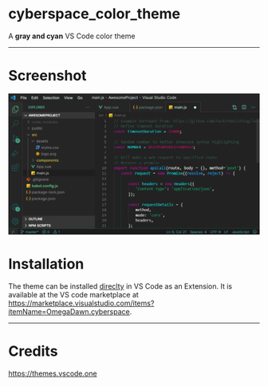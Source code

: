 # cyberspace_color_theme
A **gray and cyan** VS Code color theme

---

# Screenshot
![Theme demo](theme_demo.png)


# Installation
The theme can be installed [direclty](https://code.visualstudio.com/docs/getstarted/themes) in VS Code as an Extension. It is available at the VS code marketplace at https://marketplace.visualstudio.com/items?itemName=OmegaDawn.cyberspace.


---

# Credits
https://themes.vscode.one

